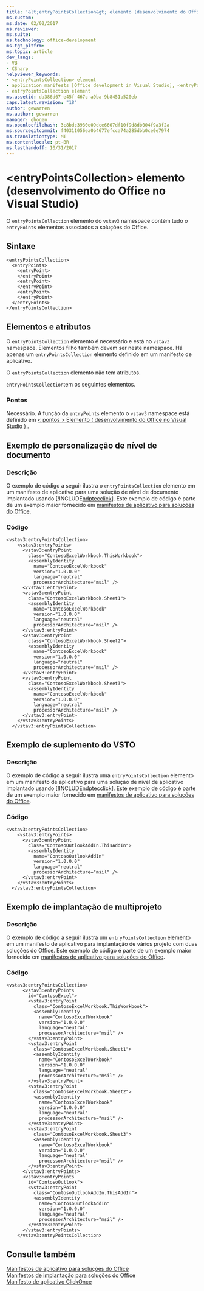 ```yaml
---
title: '&lt;entryPointsCollection&gt; elemento (desenvolvimento do Office no Visual Studio) | Microsoft Docs'
ms.custom: 
ms.date: 02/02/2017
ms.reviewer: 
ms.suite: 
ms.technology: office-development
ms.tgt_pltfrm: 
ms.topic: article
dev_langs:
- VB
- CSharp
helpviewer_keywords:
- <entryPointsCollection> element
- application manifests [Office development in Visual Studio], <entryPointsCollection> element
- entryPointsCollection element
ms.assetid: da386d67-e45f-467c-a9ba-9b8451b520eb
caps.latest.revision: "18"
author: gewarren
ms.author: gewarren
manager: ghogen
ms.openlocfilehash: 3c8bdc3930e09dce6607df10f9d8db004f9a3f2a
ms.sourcegitcommit: f40311056ea0b4677efcca74a285dbb0ce0e7974
ms.translationtype: MT
ms.contentlocale: pt-BR
ms.lasthandoff: 10/31/2017
---
```

# <a name="ltentrypointscollectiongt-element-office-development-in-visual-studio"></a>&lt;entryPointsCollection&gt; elemento (desenvolvimento do Office no Visual Studio)
  O `entryPointsCollection` elemento do `vstav3` namespace contém tudo o `entryPoints` elementos associados a soluções do Office.  
  
## <a name="syntax"></a>Sintaxe  
  
```  
<entryPointsCollection>  
  <entryPoints>  
    <entryPoint>  
    </entryPoint>  
    <entryPoint>  
    </entryPoint>  
    <entryPoint>  
    </entryPoint>  
  </entryPoints>  
</entryPointsCollection>  
```  
  
## <a name="elements-and-attributes"></a>Elementos e atributos  
 O `entryPointsCollection` elemento é necessário e está no `vstav3` namespace. Elementos filho também devem ser neste namespace. Há apenas um `entryPointsCollection` elemento definido em um manifesto de aplicativo.  
  
 O `entryPointsCollection` elemento não tem atributos.  
  
 `entryPointsCollection`tem os seguintes elementos.  
  
### <a name="entrypoints"></a>Pontos  
 Necessário. A função da `entryPoints` elemento o `vstav3` namespace está definido em [&#60; pontos &#62; Elemento &#40; desenvolvimento do Office no Visual Studio &#41; ](../vsto/entrypoints-element-office-development-in-visual-studio.md).  
  
## <a name="document-level-customization-example"></a>Exemplo de personalização de nível de documento  
  
### <a name="description"></a>Descrição  
 O exemplo de código a seguir ilustra o `entryPointsCollection` elemento em um manifesto de aplicativo para uma solução de nível de documento implantado usando [!INCLUDE[ndptecclick](../vsto/includes/ndptecclick-md.md)]. Este exemplo de código é parte de um exemplo maior fornecido em [manifestos de aplicativo para soluções do Office](../vsto/application-manifests-for-office-solutions.md).  
  
### <a name="code"></a>Código  
  
```  
<vstav3:entryPointsCollection>  
    <vstav3:entryPoints>  
      <vstav3:entryPoint   
        class="ContosoExcelWorkbook.ThisWorkbook">  
        <assemblyIdentity   
          name="ContosoExcelWorkbook"   
          version="1.0.0.0"   
          language="neutral"   
          processorArchitecture="msil" />  
      </vstav3:entryPoint>  
      <vstav3:entryPoint   
        class="ContosoExcelWorkbook.Sheet1">  
        <assemblyIdentity   
          name="ContosoExcelWorkbook"   
          version="1.0.0.0"   
          language="neutral"   
          processorArchitecture="msil" />  
      </vstav3:entryPoint>  
      <vstav3:entryPoint   
        class="ContosoExcelWorkbook.Sheet2">  
        <assemblyIdentity   
          name="ContosoExcelWorkbook"   
          version="1.0.0.0"   
          language="neutral"   
          processorArchitecture="msil" />  
      </vstav3:entryPoint>  
      <vstav3:entryPoint   
        class="ContosoExcelWorkbook.Sheet3">  
        <assemblyIdentity   
          name="ContosoExcelWorkbook"   
          version="1.0.0.0"   
          language="neutral"   
          processorArchitecture="msil" />  
      </vstav3:entryPoint>  
    </vstav3:entryPoints>  
  </vstav3:entryPointsCollection>  
```  
  
## <a name="vsto-add-in-example"></a>Exemplo de suplemento do VSTO  
  
### <a name="description"></a>Descrição  
 O exemplo de código a seguir ilustra uma `entryPointsCollection` elemento em um manifesto de aplicativo para uma solução de nível de aplicativo implantado usando [!INCLUDE[ndptecclick](../vsto/includes/ndptecclick-md.md)]. Este exemplo de código é parte de um exemplo maior fornecido em [manifestos de aplicativo para soluções do Office](../vsto/application-manifests-for-office-solutions.md).  
  
### <a name="code"></a>Código  
  
```  
<vstav3:entryPointsCollection>  
    <vstav3:entryPoints>  
      <vstav3:entryPoint   
        class="ContosoOutlookAddIn.ThisAddIn">  
        <assemblyIdentity   
          name="ContosoOutlookAddIn"   
          version="1.0.0.0"   
          language="neutral"   
          processorArchitecture="msil" />  
      </vstav3:entryPoint>  
    </vstav3:entryPoints>  
  </vstav3:entryPointsCollection>  
```  
  
## <a name="multi-project-deployment-example"></a>Exemplo de implantação de multiprojeto  
  
### <a name="description"></a>Descrição  
 O exemplo de código a seguir ilustra um `entryPointsCollection` elemento em um manifesto de aplicativo para implantação de vários projeto com duas soluções do Office. Este exemplo de código é parte de um exemplo maior fornecido em [manifestos de aplicativo para soluções do Office](../vsto/application-manifests-for-office-solutions.md).  
  
### <a name="code"></a>Código  
  
```  
<vstav3:entryPointsCollection>  
      <vstav3:entryPoints   
        id="ContosoExcel">  
        <vstav3:entryPoint   
          class="ContosoExcelWorkbook.ThisWorkbook">  
          <assemblyIdentity   
            name="ContosoExcelWorkbook"   
            version="1.0.0.0"   
            language="neutral"   
            processorArchitecture="msil" />  
        </vstav3:entryPoint>  
        <vstav3:entryPoint   
          class="ContosoExcelWorkbook.Sheet1">  
          <assemblyIdentity   
            name="ContosoExcelWorkbook"   
            version="1.0.0.0"   
            language="neutral"   
            processorArchitecture="msil" />  
        </vstav3:entryPoint>  
        <vstav3:entryPoint   
          class="ContosoExcelWorkbook.Sheet2">  
          <assemblyIdentity   
            name="ContosoExcelWorkbook"   
            version="1.0.0.0"   
            language="neutral"   
            processorArchitecture="msil" />  
        </vstav3:entryPoint>  
        <vstav3:entryPoint   
          class="ContosoExcelWorkbook.Sheet3">  
          <assemblyIdentity   
            name="ContosoExcelWorkbook"   
            version="1.0.0.0"   
            language="neutral"   
            processorArchitecture="msil" />  
        </vstav3:entryPoint>  
      </vstav3:entryPoints>  
      <vstav3:entryPoints   
        id="ContosoOutlook">  
        <vstav3:entryPoint   
          class="ContosoOutlookAddIn.ThisAddIn">  
          <assemblyIdentity   
            name="ContosoOutlookAddIn"   
            version="1.0.0.0"   
            language="neutral"   
            processorArchitecture="msil" />  
        </vstav3:entryPoint>  
      </vstav3:entryPoints>  
    </vstav3:entryPointsCollection>  
```  
  
## <a name="see-also"></a>Consulte também  
 [Manifestos de aplicativo para soluções do Office](../vsto/application-manifests-for-office-solutions.md)   
 [Manifestos de implantação para soluções do Office](../vsto/deployment-manifests-for-office-solutions.md)   
 [Manifesto de aplicativo ClickOnce](/visualstudio/deployment/clickonce-application-manifest)  
  
  